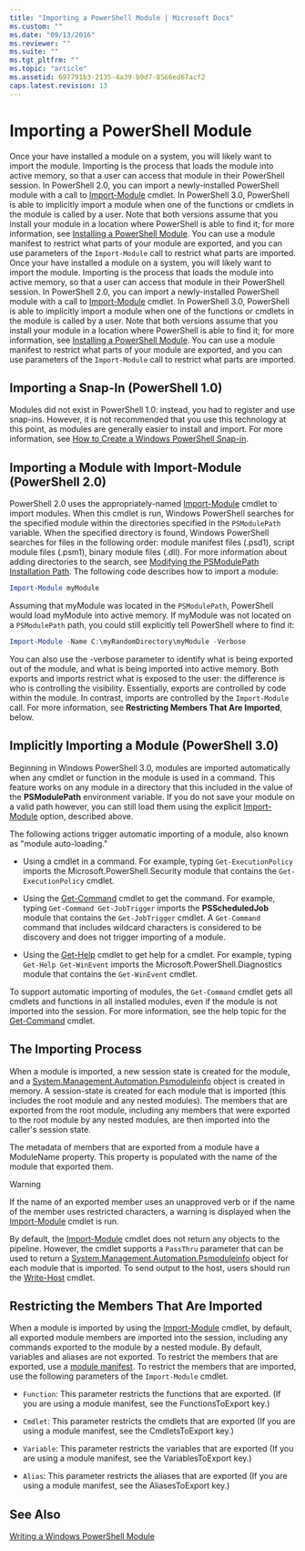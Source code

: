 ```yaml
---
title: "Importing a PowerShell Module | Microsoft Docs"
ms.custom: ""
ms.date: "09/13/2016"
ms.reviewer: ""
ms.suite: ""
ms.tgt_pltfrm: ""
ms.topic: "article"
ms.assetid: 697791b3-2135-4a39-b9d7-8566ed67acf2
caps.latest.revision: 13
---
```

# Importing a PowerShell Module

Once your have installed a module on a system, you will likely want to import the module. Importing is the process that loads the module into active memory, so that a user can access that module in their PowerShell session. In PowerShell 2.0, you can import a newly-installed PowerShell module with a call to [Import-Module](/powershell/module/Microsoft.PowerShell.Core/Import-Module) cmdlet. In PowerShell 3.0, PowerShell is able to implicitly import a module when one of the functions or cmdlets in the module is called by a user. Note that both versions assume that you install your module in a location where PowerShell is able to find it; for more information, see [Installing a PowerShell Module](./installing-a-powershell-module.md). You can use a module manifest to restrict what parts of your module are exported, and you can use parameters of the `Import-Module` call to restrict what parts are imported.
Once your have installed a module on a system, you will likely want to import the module. Importing is the process that loads the module into active memory, so that a user can access that module in their PowerShell session. In PowerShell 2.0, you can import a newly-installed PowerShell module with a call to [Import-Module](/powershell/module/Microsoft.PowerShell.Core/Import-Module) cmdlet. In PowerShell 3.0, PowerShell is able to implicitly import a module when one of the functions or cmdlets in the module is called by a user. Note that both versions assume that you install your module in a location where PowerShell is able to find it; for more information, see [Installing a PowerShell Module](./installing-a-powershell-module.md). You can use a module manifest to restrict what parts of your module are exported, and you can use parameters of the `Import-Module` call to restrict what parts are imported.

## Importing a Snap-In (PowerShell 1.0)

Modules did not exist in PowerShell 1.0: instead, you had to register and use snap-ins. However, it is not recommended that you use this technology at this point, as modules are generally easier to install and import. For more information, see [How to Create a Windows PowerShell Snap-in](../cmdlet/how-to-create-a-windows-powershell-snap-in.md).

## Importing a Module with Import-Module (PowerShell 2.0)

PowerShell 2.0 uses the appropriately-named [Import-Module](/powershell/module/Microsoft.PowerShell.Core/Import-Module) cmdlet to import modules. When this cmdlet is run, Windows PowerShell searches for the specified module within the directories specified in the `PSModulePath` variable. When the specified directory is found, Windows PowerShell searches for files in the following order: module manifest files (.psd1), script module files (.psm1), binary module files (.dll). For more information about adding directories to the search, see [Modifying the PSModulePath Installation Path](./modifying-the-psmodulepath-installation-path.md). The following code describes how to import a module:

```powershell
Import-Module myModule
```

Assuming that myModule was located in the `PSModulePath`, PowerShell would load myModule into active memory. If myModule was not located on a `PSModulePath` path, you could still explicitly tell PowerShell where to find it:

```powershell
Import-Module -Name C:\myRandomDirectory\myModule -Verbose
```

You can also use the -verbose parameter to identify what is being exported out of the module, and what is being imported into active memory. Both exports and imports restrict what is exposed to the user: the difference is who is controlling the visibility. Essentially, exports are controlled by code within the module. In contrast, imports are controlled by the `Import-Module` call. For more information, see **Restricting Members That Are Imported**, below.

## Implicitly Importing a Module (PowerShell 3.0)

Beginning in Windows PowerShell 3.0, modules are imported automatically when any cmdlet or function in the module is used in a command. This feature works on any module in a directory that this included in the value of the **PSModulePath** environment variable. If you do not save your module on a valid path however, you can still load them using the explicit [Import-Module](/powershell/module/Microsoft.PowerShell.Core/Import-Module) option, described above.

The following actions trigger automatic importing of a module, also known as "module auto-loading."

- Using a cmdlet in a command. For example, typing `Get-ExecutionPolicy` imports the Microsoft.PowerShell.Security module that contains the `Get-ExecutionPolicy` cmdlet.

- Using the [Get-Command](/powershell/module/Microsoft.PowerShell.Core/Get-Command) cmdlet to get the command.  For example, typing `Get-Command Get-JobTrigger` imports the **PSScheduledJob** module that contains the `Get-JobTrigger` cmdlet. A `Get-Command` command that includes wildcard characters is considered to be discovery and does not trigger importing of a module.

- Using the [Get-Help](/powershell/module/Microsoft.PowerShell.Core/Get-Help) cmdlet to get help for a cmdlet. For example, typing `Get-Help Get-WinEvent` imports the Microsoft.PowerShell.Diagnostics module that contains the `Get-WinEvent` cmdlet.

To support automatic importing of modules, the `Get-Command` cmdlet gets all cmdlets and functions in all installed modules, even if the module is not imported into the session. For more information, see the help topic for the [Get-Command](/powershell/module/Microsoft.PowerShell.Core/Get-Command) cmdlet.

## The Importing Process

When a module is imported, a new session state is created for the module, and a [System.Management.Automation.Psmoduleinfo](/dotnet/api/System.Management.Automation.PSModuleInfo) object is created in memory. A session-state is created for each module that is imported (this includes the root module and any nested modules). The members that are exported from the root module, including any members that were exported to the root module by any nested modules, are then imported into the caller's session state.

The metadata of members that are exported from a module have a ModuleName property. This property is populated with the name of the module that exported them.

> [!WARNING]
> If the name of an exported member uses an unapproved verb or if the name of the member uses restricted characters, a warning is displayed when the [Import-Module](/powershell/module/Microsoft.PowerShell.Core/Import-Module) cmdlet is run.

By default, the [Import-Module](/powershell/module/Microsoft.PowerShell.Core/Import-Module) cmdlet does not return any objects to the pipeline. However, the cmdlet supports a `PassThru` parameter that can be used to return a [System.Management.Automation.Psmoduleinfo](/dotnet/api/System.Management.Automation.PSModuleInfo) object for each module that is imported. To send output to the host, users should run the [Write-Host](/powershell/module/Microsoft.PowerShell.Utility/Write-Host) cmdlet.

## Restricting  the Members That Are Imported

When a module is imported by using the [Import-Module](/powershell/module/Microsoft.PowerShell.Core/Import-Module) cmdlet, by default, all exported module members are imported into the session, including any commands exported to the module by a nested module. By default, variables and aliases are not exported. To restrict the members that are exported, use a [module manifest](./how-to-write-a-powershell-module-manifest.md). To restrict the members that are imported, use the following parameters of the `Import-Module` cmdlet.

- `Function`: This parameter restricts the functions that are exported. (If you are using a module manifest, see the FunctionsToExport key.)

- `Cmdlet`: This parameter restricts the cmdlets that are exported (If you are using a module manifest, see the CmdletsToExport key.)

- `Variable`: This parameter restricts the variables that are exported (If you are using a module manifest, see the VariablesToExport key.)

- `Alias`: This parameter restricts the aliases that are exported (If you are using a module manifest, see the AliasesToExport key.)

## See Also

[Writing a Windows PowerShell Module](./writing-a-windows-powershell-module.md)
